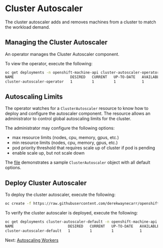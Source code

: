 # Cluster Autoscaler

The cluster autoscaler adds and removes machines from a cluster to match the
workload demand.

## Managing the Cluster Autoscaler

An operator manages the Cluster Autoscaler component.

To view the operator, execute the following:

```sh
oc get deployments -n openshift-machine-api cluster-autoscaler-operator
NAME                          DESIRED   CURRENT   UP-TO-DATE   AVAILABLE   AGE
cluster-autoscaler-operator   1         1         1            1           1h
```

## Autoscaling Limits

The operator watches for a `ClusterAutoscaler` resource to know how to
deploy and configure the autoscaler component.  The resource allows an
administrator to control global autoscaling limits for the cluster.

The administrator may configure the following options:
- max resource limits (nodes, cpu, memory, gpus, etc.)
- min resource limits (nodes, cpu, memory, gpus, etc.)
- pod priority threshold that requires scale up of cluster if pod is pending
- enable scale up, but not scale down

The [file](../assets/cluster-autsocaler.yaml) demonstrates a sample
`ClusterAutoscaler` object with all default options.

## Deploy Cluster Autoscaler

To deploy the cluster autoscaler, execute the following:

```sh
oc create -f https://raw.githubusercontent.com/derekwaynecarr/openshift-the-easy-way/master/assets/cluster-autoscaler.yaml
```

To verify the cluster autoscaler is deployed, execute the following:

```sh
oc get deployments cluster-autoscaler-default -n openshift-machine-api
NAME                         DESIRED   CURRENT   UP-TO-DATE   AVAILABLE   AGE
cluster-autoscaler-default   1         1         1            1           3m
```

Next: [Autoscaling Workers](07-autoscaling-workers.md)
